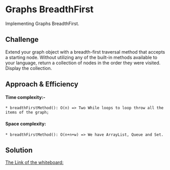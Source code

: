 # Graphs BreadthFirst
Implementing Graphs BreadthFirst.

## Challenge
Extend your graph object with a breadth-first traversal method that accepts a starting node. Without utilizing any of the built-in methods available to your language, return a collection of nodes in the order they were visited. Display the collection.

## Approach & Efficiency
#### Time complexity:-
    * breadthFirstMethod(): O(n) => Two While loops to loop throw all the items of the graph;

#### Space complexity:
    * breadthFirstMethod(): O(n+n+w) => We have ArrayList, Queue and Set.

## Solution

[The Link of the whiteboard: ](https://docs.google.com/drawings/d/1UBmMtpOPb91zHOSJEv8Dq1JvURczLcUJTJ4tfgsEAfU/edit?usp=sharing)
